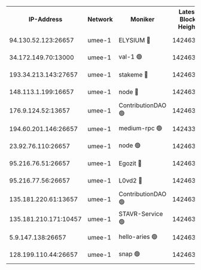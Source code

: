 


<table><tr><th>IP-Address</th><th>Network</th><th>Moniker</th><th>Latest Block Height</th><th>Earliest Block Height</th><th>Catching Up</th><th>Tx Index</th><th>Voting Power</th><th>Scan Time</th></tr><tr><td>94.130.52.123:26657</td><td>umee-1</td><td>ELYSIUM 🔴</td><td>14246342</td><td>3216011</td><td>False</td><td>off</td><td>26928388</td><td>2024-10-15T07:06:03.335212366UTC</td></tr><tr><td>34.172.149.70:13000</td><td>umee-1</td><td>val-1 🟢</td><td>14246320</td><td>12632001</td><td>False</td><td>off</td><td>0</td><td>2024-10-15T07:04:03.421786260UTC</td></tr><tr><td>193.34.213.143:27657</td><td>umee-1</td><td>stakeme 🔴</td><td>14246315</td><td>12950170</td><td>False</td><td>off</td><td>6701397</td><td>2024-10-15T07:03:36.972727328UTC</td></tr><tr><td>148.113.1.199:16657</td><td>umee-1</td><td>node 🔴</td><td>14246308</td><td>13570001</td><td>False</td><td>off</td><td>1636217</td><td>2024-10-15T07:02:53.755153718UTC</td></tr><tr><td>176.9.124.52:13657</td><td>umee-1</td><td>ContributionDAO 🟢</td><td>14246325</td><td>13924595</td><td>False</td><td>on</td><td>0</td><td>2024-10-15T07:04:29.391411921UTC</td></tr><tr><td>194.60.201.146:26657</td><td>umee-1</td><td>medium-rpc 🟢</td><td>14243387</td><td>13992297</td><td>False</td><td>on</td><td>0</td><td>2024-10-15T07:03:05.157507854UTC</td></tr><tr><td>23.92.76.110:26657</td><td>umee-1</td><td>node 🟢</td><td>14246360</td><td>13999001</td><td>False</td><td>on</td><td>0</td><td>2024-10-15T07:07:38.949580830UTC</td></tr><tr><td>95.216.76.51:26657</td><td>umee-1</td><td>Egozit 🔴</td><td>14246342</td><td>14146342</td><td>False</td><td>off</td><td>38539626</td><td>2024-10-15T07:06:02.920828466UTC</td></tr><tr><td>95.216.77.56:26657</td><td>umee-1</td><td>L0vd2 🔴</td><td>14246353</td><td>14146353</td><td>False</td><td>off</td><td>38318155</td><td>2024-10-15T07:06:54.531367644UTC</td></tr><tr><td>135.181.220.61:13657</td><td>umee-1</td><td>ContributionDAO 🟢</td><td>14246307</td><td>14243585</td><td>False</td><td>off</td><td>0</td><td>2024-10-15T07:02:50.687112639UTC</td></tr><tr><td>135.181.210.171:10457</td><td>umee-1</td><td>STAVR-Service 🟢</td><td>14246344</td><td>14244001</td><td>False</td><td>on</td><td>0</td><td>2024-10-15T07:06:16.466147834UTC</td></tr><tr><td>5.9.147.138:26657</td><td>umee-1</td><td>hello-aries 🟢</td><td>14246319</td><td>14245461</td><td>False</td><td>off</td><td>0</td><td>2024-10-15T07:04:00.007061673UTC</td></tr><tr><td>128.199.110.44:26657</td><td>umee-1</td><td>snap 🟢</td><td>14246349</td><td>14245595</td><td>False</td><td>off</td><td>0</td><td>2024-10-15T07:06:39.308892942UTC</td></tr></table>
